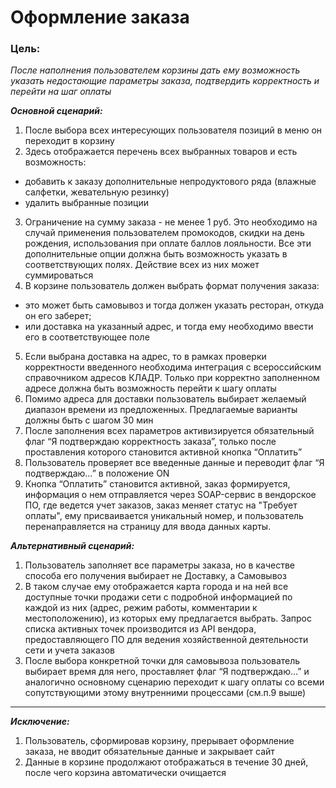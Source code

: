 # Оформление заказа

### Цель: 
*После наполнения пользователем корзины дать ему возможность указать недостающие параметры заказа, подтвердить корректность и перейти на шаг оплаты*

__*Основной сценарий:*__

1. После выбора всех интересующих пользователя позиций в меню он переходит в корзину
2. Здесь отображается перечень всех выбранных товаров и есть возможность: 
* добавить к заказу дополнительные непродуктового ряда (влажные салфетки, жевательную резинку) 
* удалить выбранные позиции 
3. Ограничение на сумму заказа - не менее 1 руб. Это необходимо на случай применения пользователем промокодов, скидки на день рождения, использования при оплате баллов лояльности. Все эти дополнительные опции должна быть возможность указать в соответствующих полях. Действие всех из них может суммироваться 
4. В корзине пользователь должен выбрать формат получения заказа: 
* это может быть самовывоз и тогда должен указать ресторан, откуда он его заберет;
* или доставка на указанный адрес, и тогда ему необходимо ввести его в соответствующее поле
5. Если выбрана доставка на адрес, то в рамках проверки корректности введенного необходима интеграция с всероссийским справочником адресов КЛАДР. Только при корректно заполненном адресе должна быть возможность перейти к шагу оплаты
6. Помимо адреса для доставки пользователь выбирает желаемый диапазон времени из предложенных. Предлагаемые варианты должны быть с шагом 30 мин
7. После заполнения всех параметров активизируется обязательный флаг “Я подтверждаю корректность заказа”, только после проставления которого становится активной кнопка “Оплатить”
8. Пользователь проверяет все введенные данные и переводит флаг “Я подтверждаю…” в положение ON
9. Кнопка “Оплатить” становится активной, заказ формируется, информация о нем отправляется через SOAP-сервис в вендорское ПО, где ведется учет заказов, заказ меняет статус на "Требует оплаты", ему присваивается уникальный номер, и пользователь перенаправляется на страницу для ввода данных карты. 

__*Альтернативный сценарий:*__

1. Пользователь заполняет все параметры заказа, но в качестве способа его получения выбирает не Доставку, а Самовывоз
2. В таком случае ему отображается карта города и на ней все доступные точки продажи сети с подробной информацией по каждой из них (адрес, режим работы, комментарии к местоположению), из которых ему  предлагается выбрать. Запрос списка активных точек производится из API вендора, предоставляющего ПО для ведения хозяйственной деятельности сети и учета заказов
3. После выбора конкретной точки для самовывоза пользователь выбирает время для него, проставляет флаг “Я подтверждаю…” и аналогично основному сценарию переходит к шагу оплаты со всеми сопутствующими этому внутренними процессами (см.п.9 выше)
***
__*Исключение:*__

1. Пользователь, сформировав корзину, прерывает оформление заказа, не вводит обязательные данные и закрывает сайт
2. Данные в корзине продолжают отображаться в течение 30 дней, после чего корзина автоматически очищается

 
